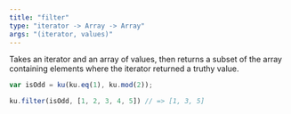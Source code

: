 ```yaml
---
title: "filter"
type: "iterator -> Array -> Array"
args: "(iterator, values)"
---
```


Takes an iterator and an array of values, then returns a subset of the
array containing elements where the iterator returned a truthy value.

```javascript
var isOdd = ku(ku.eq(1), ku.mod(2));

ku.filter(isOdd, [1, 2, 3, 4, 5]) // => [1, 3, 5]
```
